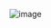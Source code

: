 ![image](https://github.com/soumyabrataroy/MLOps/assets/46237589/1efde12a-d8ea-41c0-b90e-5c65bbf04e62)
